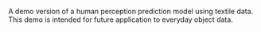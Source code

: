 A demo version of a human perception prediction model using textile data.
This demo is intended for future application to everyday object data.
